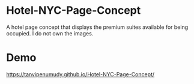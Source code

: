 # Hotel-NYC-Page-Concept
A hotel page concept that displays the premium suites available for being occupied. I do not own the images.

# Demo
https://tanvipenumudy.github.io/Hotel-NYC-Page-Concept/
